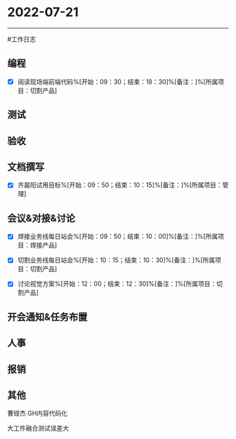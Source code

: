 # 2022-07-21 

---

#工作日志

## 编程
- [x] 阅读现场端前端代码%[开始：09：30；结束：18：30]%[备注：]%[所属项目：切割产品]


## 测试



## 验收 



## 文档撰写 
- [x] 齐晨阳试用目标%[开始：09：50；结束：10：15]%[备注：]%[所属项目：管理]


## 会议&对接&讨论
- [x] 焊接业务线每日站会%[开始：09：50；结束：10：00]%[备注：]%[所属项目：焊接产品]
- [x] 切割业务线每日站会%[开始：10：15；结束：10：30]%[备注：]%[所属项目：切割产品]
- [x] 讨论视觉方案%[开始：12：00；结束：12：30]%[备注：]%[所属项目：切割产品]


## 开会通知&任务布置



## 人事



## 报销



## 其他


曹锃杰 GH内容代码化

大工件融合测试误差大